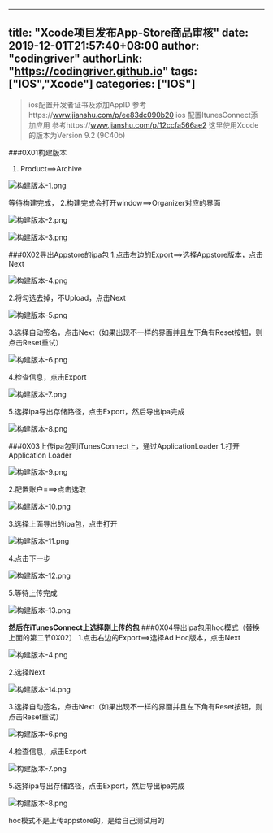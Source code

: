 ﻿
---
title: "Xcode项目发布App-Store商品审核"
date: 2019-12-01T21:57:40+08:00
author: "codingriver"
authorLink: "https://codingriver.github.io"
 tags: ["IOS","Xcode"]
categories: ["IOS"]
---

<!--more-->


> ios配置开发者证书及添加AppID 参考https://www.jianshu.com/p/ee83dc090b20
> ios 配置ItunesConnect添加应用 参考https://www.jianshu.com/p/12ccfa566ae2
>这里使用Xcode的版本为Version 9.2 (9C40b)

###0X01构建版本
1. Product==>Archive


![构建版本-1.png](http://upload-images.jianshu.io/upload_images/1095643-8703e19d3c52d431.png?imageMogr2/auto-orient/strip%7CimageView2/2/w/1240)  

等待构建完成，
2.构建完成会打开window==>Organizer对应的界面


![构建版本-2.png](http://upload-images.jianshu.io/upload_images/1095643-bfe9031a89a7cb11.png?imageMogr2/auto-orient/strip%7CimageView2/2/w/1240)  



![构建版本-3.png](http://upload-images.jianshu.io/upload_images/1095643-dbd07a9f7bca8d01.png?imageMogr2/auto-orient/strip%7CimageView2/2/w/1240)  

###0X02导出Appstore的ipa包
1.点击右边的Export==>选择Appstore版本，点击Next


![构建版本-4.png](http://upload-images.jianshu.io/upload_images/1095643-eb2ea494920a8867.png?imageMogr2/auto-orient/strip%7CimageView2/2/w/1240)  

2.将勾选去掉，不Upload，点击Next


![构建版本-5.png](http://upload-images.jianshu.io/upload_images/1095643-ff73c34c5593a3d1.png?imageMogr2/auto-orient/strip%7CimageView2/2/w/1240)  

3.选择自动签名，点击Next（如果出现不一样的界面并且左下角有Reset按钮，则点击Reset重试）


![构建版本-6.png](http://upload-images.jianshu.io/upload_images/1095643-1ff176c2a70ca438.png?imageMogr2/auto-orient/strip%7CimageView2/2/w/1240)  

4.检查信息，点击Export


![构建版本-7.png](http://upload-images.jianshu.io/upload_images/1095643-564193615c1c168b.png?imageMogr2/auto-orient/strip%7CimageView2/2/w/1240)  

5.选择ipa导出存储路径，点击Export，然后导出ipa完成


![构建版本-8.png](http://upload-images.jianshu.io/upload_images/1095643-e1383f72b42f07ba.png?imageMogr2/auto-orient/strip%7CimageView2/2/w/1240)  

###0X03上传ipa包到iTunesConnect上，通过ApplicationLoader
1.打开Application Loader


![构建版本-9.png](http://upload-images.jianshu.io/upload_images/1095643-c5f88611418e2cad.png?imageMogr2/auto-orient/strip%7CimageView2/2/w/1240)  

2.配置账户===>点击选取


![构建版本-10.png](http://upload-images.jianshu.io/upload_images/1095643-adce6684681d71eb.png?imageMogr2/auto-orient/strip%7CimageView2/2/w/1240)  

3.选择上面导出的ipa包，点击打开


![构建版本-11.png](http://upload-images.jianshu.io/upload_images/1095643-dddd20f8bc6df214.png?imageMogr2/auto-orient/strip%7CimageView2/2/w/1240)  

4.点击下一步


![构建版本-12.png](http://upload-images.jianshu.io/upload_images/1095643-1564ac791793171c.png?imageMogr2/auto-orient/strip%7CimageView2/2/w/1240)  

5.等待上传完成


![构建版本-13.png](http://upload-images.jianshu.io/upload_images/1095643-a67e7f4f26f666c9.png?imageMogr2/auto-orient/strip%7CimageView2/2/w/1240)  

**然后在iTunesConnect上选择刚上传的包**
###0X04导出ipa包用hoc模式（替换上面的第二节0X02）
1.点击右边的Export==>选择Ad Hoc版本，点击Next


![构建版本-4.png](http://upload-images.jianshu.io/upload_images/1095643-eb2ea494920a8867.png?imageMogr2/auto-orient/strip%7CimageView2/2/w/1240)  

2.选择Next


![构建版本-14.png](http://upload-images.jianshu.io/upload_images/1095643-79df5483baa79f4e.png?imageMogr2/auto-orient/strip%7CimageView2/2/w/1240)  

3.选择自动签名，点击Next（如果出现不一样的界面并且左下角有Reset按钮，则点击Reset重试）


![构建版本-6.png](http://upload-images.jianshu.io/upload_images/1095643-1ff176c2a70ca438.png?imageMogr2/auto-orient/strip%7CimageView2/2/w/1240)  

4.检查信息，点击Export


![构建版本-7.png](http://upload-images.jianshu.io/upload_images/1095643-564193615c1c168b.png?imageMogr2/auto-orient/strip%7CimageView2/2/w/1240)  

5.选择ipa导出存储路径，点击Export，然后导出ipa完成


![构建版本-8.png](http://upload-images.jianshu.io/upload_images/1095643-e1383f72b42f07ba.png?imageMogr2/auto-orient/strip%7CimageView2/2/w/1240)  

hoc模式不是上传appstore的，是给自己测试用的



